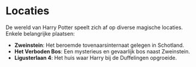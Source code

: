 # Locaties

De wereld van Harry Potter speelt zich af op diverse magische locaties. Enkele belangrijke plaatsen:

- **Zweinstein**: Het beroemde tovenaarsinternaat gelegen in Schotland.
- **Het Verboden Bos**: Een mysterieus en gevaarlijk bos naast Zweinstein.
- **Ligusterlaan 4**: Het huis waar Harry bij de Duffelingen opgroeide.
